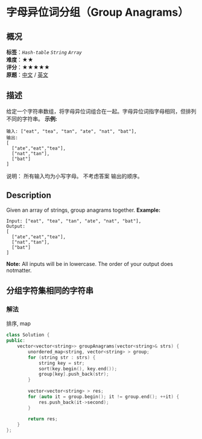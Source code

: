 # 字母异位词分组（Group Anagrams）
## 概况
**标签**：*`Hash-table`*  *`String`*  *`Array`*<br>
**难度**：★★<br>
**评分**：★★★★★<br>
**原题**：[中文](https://leetcode-cn.com/problems/group-anagrams) / [英文](https://leetcode.com/problems/group-anagrams)
## 描述
给定一个字符串数组，将字母异位词组合在一起。字母异位词指字母相同，但排列不同的字符串。
**示例:**
```
输入: ["eat", "tea", "tan", "ate", "nat", "bat"],
输出:
[
  ["ate","eat","tea"],
  ["nat","tan"],
  ["bat"]
]
```
说明：
	所有输入均为小写字母。
	不考虑答案
输出的顺序。
## Description
Given an array of strings, group anagrams together.
**Example:**
```
Input: ["eat", "tea", "tan", "ate", "nat", "bat"],
Output:
[
  ["ate","eat","tea"],
  ["nat","tan"],
  ["bat"]
]
```
**Note:**
	All inputs will be in lowercase.
	The order of your output does notmatter.
## 分组字符集相同的字符串
### 解法
排序, map
```c++
class Solution {
public:
    vector<vector<string>> groupAnagrams(vector<string>& strs) {
        unordered_map<string, vector<string> > group;
        for (string str : strs) {
            string key = str;
            sort(key.begin(), key.end());
            group[key].push_back(str);
        }
        
        vector<vector<string> > res;
        for (auto it = group.begin(); it != group.end(); ++it) {
            res.push_back(it->second);
        }
        
        return res;
    }
};
```
